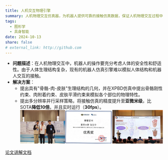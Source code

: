 ```yaml
---
title: 人机交互物理引擎
summary: 人机物理交互仿真器，为机器人提供可靠的接触仿真数据，保证人机物理交互过程中的安全性、舒适性。
tags:
  - 图形学
  - 具身智能
date: 2024-10-13
share: false
# external_link: http://github.com
---
```


- **问题描述**：在人机物理交互中，机器人的操作要充分考虑人体的安全性和舒适性。由于人体生理结构复杂，现有的机器人仿真引擎难以模拟人体结构和机器人交互的接触。
- **解决方案**：
  - 提出具有"骨骼-肉-皮肤"生理结构的几何，并在XPBD仿真中提出骨骼刚性约束、肉附着约束、皮肤平滑约束来模拟各个部位的物理特性。
  - 提出多分辨率并行采样策略，将接触仿真的精度提升至**亚微米级**，比SOTA**降低10倍**，并且实时运行（**30fps**）。
![](PG-image.JPG "现场交流")

[论文讲解文档](slides.pdf)


